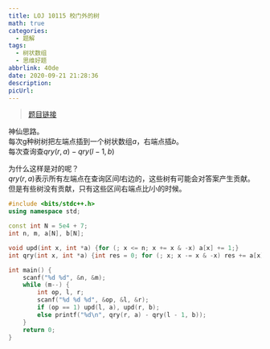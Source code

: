 ```yaml
---
title: LOJ 10115 校门外的树
math: true
categories:
  - 题解
tags:
  - 树状数组
  - 思维好题
abbrlink: 40de
date: 2020-09-21 21:28:36
description:
picUrl:
---
```



>[题目链接](https://loj.ac/problem/10115)  

神仙思路。  
每次g种树树把左端点插到一个树状数组$a$，右端点插$b$。  
每次查询查$qry(r,a)-qry(l-1,b)$   

为什么这样是对的呢？  
$qry(r,a)$表示所有左端点在查询区间$l$右边的，这些树有可能会对答案产生贡献。  
但是有些树没有贡献，只有这些区间右端点比$l$小的时候。  

```cpp
#include <bits/stdc++.h>
using namespace std;

const int N = 5e4 + 7;
int n, m, a[N], b[N];

void upd(int x, int *a) {for (; x <= n; x += x & -x) a[x] += 1;}
int qry(int x, int *a) {int res = 0; for (; x; x -= x & -x) res += a[x]; return res;} 

int main() {
    scanf("%d %d", &n, &m);
	while (m--) {
		int op, l, r;
		scanf("%d %d %d", &op, &l, &r);
		if (op == 1) upd(l, a), upd(r, b);
		else printf("%d\n", qry(r, a) - qry(l - 1, b));
	}
	return 0;
}
```